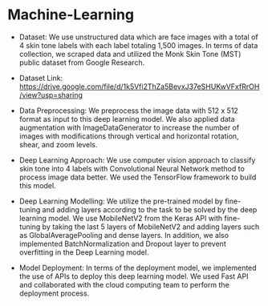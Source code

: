 # Machine-Learning

- Dataset:
We use unstructured data which are face images with a total of 4 skin tone labels with each label totaling 1,500 images. In terms of data collection, we scraped data and utilized the Monk Skin Tone (MST) public dataset from Google Research. 

- Dataset Link:
https://drive.google.com/file/d/1k5Vfi2ThZa5BevxJ37eSHUKwVFxfRrOH/view?usp=sharing

- Data Preprocessing:
We preprocess the image data with 512 x 512 format as input to this deep learning model. We also applied data augmentation with ImageDataGenerator to increase the number of images with modifications through vertical and horizontal rotation, shear, and zoom levels.

- Deep Learning Approach:
We use computer vision approach to classify skin tone into 4 labels with Convolutional Neural Network method to process image data better. We used the TensorFlow framework to build this model.

- Deep Learning Modelling:
We utilize the pre-trained model by fine-tuning and adding layers according to the task to be solved by the deep learning model. We use MobileNetV2 from the Keras API with fine-tuning by taking the last 5 layers of MobileNetV2 and adding layers such as GlobalAveragePooling and dense layers. In addition, we also implemented BatchNormalization and Dropout layer to prevent overfitting in the Deep Learning model.

- Model Deployment:
In terms of the deployment model, we implemented the use of APIs to deploy this deep learning model. We used Fast API and collaborated with the cloud computing team to perform the deployment process. 


